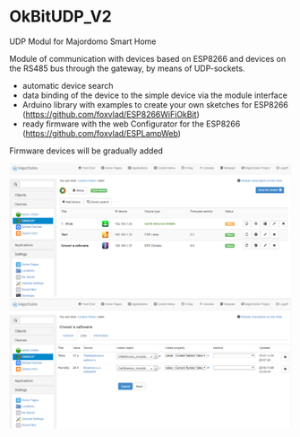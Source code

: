 # OkBitUDP_V2

UDP Modul for Majordomo Smart Home

Module of communication with devices based on ESP8266 and devices on the RS485 bus through the gateway, by means of UDP-sockets.
* automatic device search
* data binding of the device to the simple device via the module interface
* Arduino library with examples to create your own sketches for ESP8266 (https://github.com/foxvlad/ESP8266WiFiOkBit)
* ready firmware with the web Configurator for the ESP8266 (https://github.com/foxvlad/ESPLampWeb)

Firmware devices will be gradually added

![Device list](https://github.com/foxvlad/IMG/blob/master/2018-11-08_23-59-50.png)
![Data received from the device](https://github.com/foxvlad/IMG/blob/master/2018-11-09_00-00-01.png)

